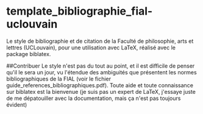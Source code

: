 # template_bibliographie_fial-uclouvain
Le style de bibliographie et de citation de la Faculté de philosophie, arts et lettres (UCLouvain), pour une utilisation avec LaTeX, réalisé avec le package biblatex.



##Contribuer
Le style n'est pas du tout au point, et il est difficile de penser qu'il le sera un jour, vu l'étendue des ambiguités que présentent les normes bibliographiques de la FIAL (voir le fichier guide_references_bibliographiques.pdf). Toute aide et toute connaissance sur biblatex est la bienvenue (je suis pas un expert de LaTeX, j'essaye juste de me dépatouiller avec la documentation, mais ça n'est pas toujours évident)
